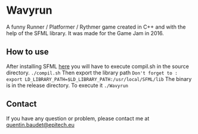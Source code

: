 # Wavyrun

A funny Runner / Platformer / Rythmer game created in C++ and with the help of the SFML library.
It was made for the Game Jam in 2016.

## How to use

After installing SFML [here](https://www.sfml-dev.org/tutorials/2.5/start-linux.php) you will have to execute compil.sh in the source directory. `./compil.sh`
Then export the library path `Don't forget to : export LD_LIBRARY_PATH=$LD_LIBRARY_PATH:/usr/local/SFML/lib`
The binary is in the release directory. To execute it `./Wavyrun`


## Contact

If you have any question or problem, please contact me at quentin.baudet@epitech.eu
